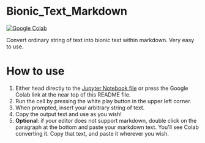 # Bionic_Text_Markdown
[![Google Colab](https://camo.githubusercontent.com/84f0493939e0c4de4e6dbe113251b4bfb5353e57134ffd9fcab6b8714514d4d1/68747470733a2f2f636f6c61622e72657365617263682e676f6f676c652e636f6d2f6173736574732f636f6c61622d62616467652e737667)](https://colab.research.google.com/github/NicoEssi/Bionic_Text_Markdown/blob/main/Bionic_Text_Markdown_Converter.ipynb)

Convert ordinary string of text into bionic text within markdown. Very easy to use.

# How to use
1. Either head directly to the [Jupyter Notebook file](https://github.com/NicoEssi/Bionic_Text_Markdown/blob/main/Bionic_Text_Markdown_Converter.ipynb) or press the Google Colab link at the near top of this README file.
2. Run the cell by pressing the white play button in the upper left corner.
3. When prompted, insert your arbitrary string of text.
4. Copy the output text and use as you wish!
5. **Optional**: if your editor does not support markdown, double click on the paragraph at the bottom and paste your markdown text. You'll see Colab converting it. Copy that text, and paste it wherever you wish.
